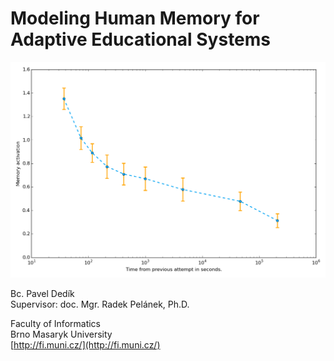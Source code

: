 Modeling Human Memory for Adaptive Educational Systems
======================================================

![Forgetting Curve](/img/pfa-proper-gradient-descent-staircase-2.png)

Bc. Pavel Dedík  
Supervisor: doc. Mgr. Radek Pelánek, Ph.D.

Faculty of Informatics  
Brno Masaryk University  
[http://fi.muni.cz/](http://fi.muni.cz/)
